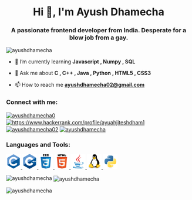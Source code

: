 
<h1 align="center">Hi 👋, I'm Ayush Dhamecha</h1>
<h3 align="center">A passionate frontend developer from India. Desperate for a blow job from a gay.</h3>


<p align="left"> <img src="https://komarev.com/ghpvc/?username=ayushdhamecha&label=Profile%20views&color=0e75b6&style=flat" alt="ayushdhamecha" /> </p>

- 🌱 I’m currently learning **Javascript , Numpy , SQL**

- 💬 Ask me about **C , C++ , Java , Python , HTML5 , CSS3**

- 📫 How to reach me **ayushdhamecha02@gmail.com**

<h3 align="left">Connect with me:</h3>
<p align="left">
<a href="https://www.codechef.com/users/ayushdhamecha0" target="blank"><img align="center" src="https://cdn.jsdelivr.net/npm/simple-icons@3.1.0/icons/codechef.svg" alt="ayushdhamecha0" height="30" width="40" /></a>
<a href="https://www.hackerrank.com/https://www.hackerrank.com/profile/ayuahjiteshdham1" target="blank"><img align="center" src="https://raw.githubusercontent.com/rahuldkjain/github-profile-readme-generator/master/src/images/icons/Social/hackerrank.svg" alt="https://www.hackerrank.com/profile/ayuahjiteshdham1" height="30" width="40" /></a>
<a href="https://codeforces.com/profile/ayushdhamecha02" target="blank"><img align="center" src="https://raw.githubusercontent.com/rahuldkjain/github-profile-readme-generator/master/src/images/icons/Social/codeforces.svg" alt="ayushdhamecha02" height="30" width="40" /></a>
<a href="https://www.leetcode.com/ayushdhamecha" target="blank"><img align="center" src="https://raw.githubusercontent.com/rahuldkjain/github-profile-readme-generator/master/src/images/icons/Social/leet-code.svg" alt="ayushdhamecha" height="30" width="40" /></a>
</p>

<h3 align="left">Languages and Tools:</h3>
<p align="left"> <a href="https://www.cprogramming.com/" target="_blank" rel="noreferrer"> <img src="https://raw.githubusercontent.com/devicons/devicon/master/icons/c/c-original.svg" alt="c" width="40" height="40"/> </a> <a href="https://www.w3schools.com/cpp/" target="_blank" rel="noreferrer"> <img src="https://raw.githubusercontent.com/devicons/devicon/master/icons/cplusplus/cplusplus-original.svg" alt="cplusplus" width="40" height="40"/> </a> <a href="https://www.w3schools.com/css/" target="_blank" rel="noreferrer"> <img src="https://raw.githubusercontent.com/devicons/devicon/master/icons/css3/css3-original-wordmark.svg" alt="css3" width="40" height="40"/> </a> <a href="https://www.w3.org/html/" target="_blank" rel="noreferrer"> <img src="https://raw.githubusercontent.com/devicons/devicon/master/icons/html5/html5-original-wordmark.svg" alt="html5" width="40" height="40"/> </a> <a href="https://www.java.com" target="_blank" rel="noreferrer"> <img src="https://raw.githubusercontent.com/devicons/devicon/master/icons/java/java-original.svg" alt="java" width="40" height="40"/> </a> <a href="https://www.linux.org/" target="_blank" rel="noreferrer"> <img src="https://raw.githubusercontent.com/devicons/devicon/master/icons/linux/linux-original.svg" alt="linux" width="40" height="40"/> </a> <a href="https://www.python.org" target="_blank" rel="noreferrer"> <img src="https://raw.githubusercontent.com/devicons/devicon/master/icons/python/python-original.svg" alt="python" width="40" height="40"/> </a> </p>

<p><img align="left" src="https://github-readme-stats.vercel.app/api/top-langs?username=ayushdhamecha&show_icons=true&locale=en&layout=compact" alt="ayushdhamecha" /></p>

<p>&nbsp;<img align="center" src="https://github-readme-stats.vercel.app/api?username=ayushdhamecha&show_icons=true&locale=en" alt="ayushdhamecha" /></p>

<p><img align="center" src="https://github-readme-streak-stats.herokuapp.com/?user=ayushdhamecha&" alt="ayushdhamecha" /></p>
